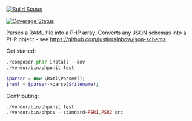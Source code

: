 [![Build Status](https://travis-ci.org/alecsammon/php-raml-parser.svg?branch=master)](https://travis-ci.org/alecsammon/php-raml-parser)

[![Coverage Status](https://img.shields.io/coveralls/alecsammon/php-raml-parser.svg)](https://coveralls.io/r/alecsammon/php-raml-parser?branch=master)

Parses a RAML file into a PHP array.
Converts any JSON schemas into a PHP object - see https://github.com/justinrainbow/json-schema

Get started:
```php
./composer.phar install --dev
./vendor/bin/phpunit test
```

```php
$parser = new \Raml\Parser();
$raml = $parser->parse($filename);
```

Contributing:
```php
./vendor/bin/phpunit test
./vendor/bin/phpcs --standard=PSR1,PSR2 src
```
